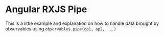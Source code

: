 # Angular RXJS Pipe

This is a little example and explanation on how to handle data brought by observables using `observable$.pipe(op1, op2, ...)`
